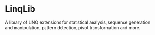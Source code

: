# LinqLib
A library of LINQ extensions for statistical analysis, sequence generation and manipulation, pattern detection, pivot transformation and more.
